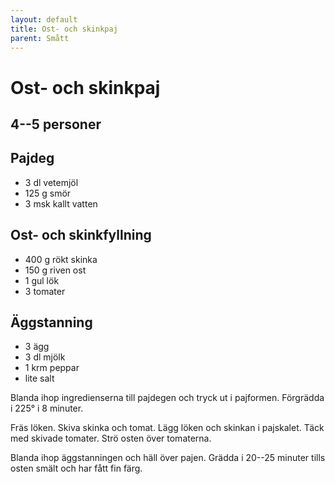 ```yaml
---
layout: default
title: Ost- och skinkpaj
parent: Smått
---
```

# Ost- och skinkpaj

## 4--5 personer

## Pajdeg

-   3 dl vetemjöl
-   125 g smör
-   3 msk kallt vatten

## Ost- och skinkfyllning

-   400 g rökt skinka
-   150 g riven ost
-   1 gul lök
-   3 tomater

## Äggstanning

-   3 ägg
-   3 dl mjölk
-   1 krm peppar
-   lite salt


Blanda ihop ingredienserna till pajdegen och tryck ut i pajformen.
Förgrädda i 225° i 8 minuter.

Fräs löken. Skiva skinka och tomat. Lägg löken och skinkan i pajskalet.
Täck med skivade tomater. Strö osten över tomaterna.

Blanda ihop äggstanningen och häll över pajen. Grädda i 20--25 minuter
tills osten smält och har fått fin färg.
